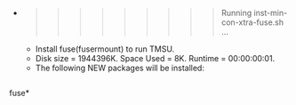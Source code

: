 * >>>>>>>>> Running inst-min-con-xtra-fuse.sh ...
  * Install fuse(fusermount) to run TMSU.
  * Disk size = 1944396K. Space Used = 8K. Runtime = 00:00:00:01.
  * The following NEW packages will be installed:
  ```bash
fuse*
  ```
